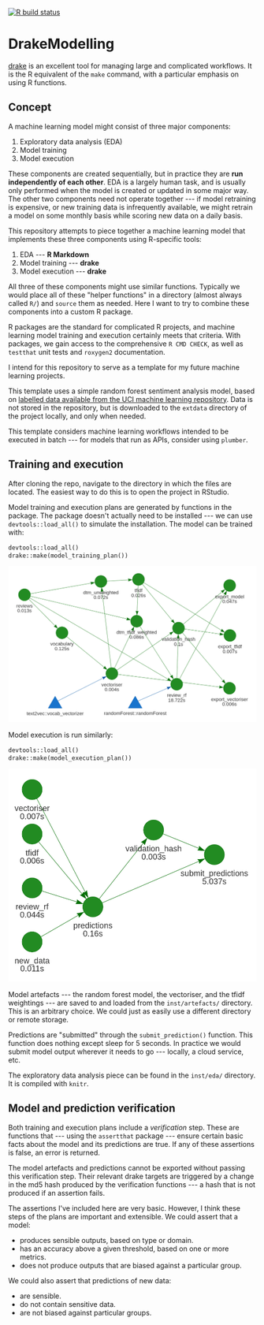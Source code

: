 <!-- badges: start -->
[![R build status](https://github.com/mdneuzerling/DrakeModelling/workflows/R-CMD-check/badge.svg)](https://github.com/mdneuzerling/DrakeModelling)
<!-- badges: end -->

# DrakeModelling

[drake](https://github.com/ropensci/drake) is an excellent tool for managing large and complicated workflows. It is the R equivalent of the `make` command, with a particular emphasis on using R functions.

## Concept

A machine learning model might consist of three major components:

1) Exploratory data analysis (EDA)
2) Model training
3) Model execution

These components are created sequentially, but in practice they are **run independently of each other**. EDA is a largely human task, and is usually only performed when the model is created or updated in some major way. The other two components need not operate together --- if model retraining is expensive, or new training data is infrequently available, we might retrain a model on some monthly basis while scoring new data on a daily basis.

This repository attempts to piece together a machine learning model that implements these three components using R-specific tools:

1) EDA --- **R Markdown**
2) Model training --- **drake**
3) Model execution --- **drake**

All three of these components might use similar functions. Typically we would place all of these "helper functions" in a directory (almost always called `R/`) and `source` them as needed. Here I want to try to combine these components into a custom R package.

R packages are the standard for complicated R projects, and machine learning model training and execution certainly meets that criteria. With packages, we gain access to the comprehensive `R CMD CHECK`, as well as `testthat` unit tests and `roxygen2` documentation.

I intend for this repository to serve as a template for my future machine learning projects.

This template uses a simple random forest sentiment analysis model, based on [labelled data available from the UCI machine learning repository](https://archive.ics.uci.edu/ml/datasets/Sentiment+Labelled+Sentences). Data is not stored in the repository, but is downloaded to the `extdata` directory of the project locally, and only when needed.

This template considers machine learning workflows intended to be executed in batch --- for models that run as APIs, consider using `plumber`.

## Training and execution

After cloning the repo, navigate to the directory in which the files are located. The easiest way to do this is to open the project in RStudio.

Model training and execution plans are generated by functions in the package. The package doesn't actually need to be installed --- we can use `devtools::load_all()` to simulate the installation. The model can be trained with:

```
devtools::load_all()
drake::make(model_training_plan())
```

![](inst/img/drake-model-training-plan.png)

Model execution is run similarly:

```
devtools::load_all()
drake::make(model_execution_plan())
```

![](inst/img/drake-model-execution-plan.png)

Model artefacts --- the random forest model, the vectoriser, and the tfidf weightings --- are saved to and loaded from the `inst/artefacts/` directory. This is an arbitrary choice. We could just as easily use a different directory or remote storage.

Predictions are "submitted" through the `submit_prediction()` function. This function does nothing except sleep for 5 seconds. In practice we would submit model output wherever it needs to go --- locally, a cloud service, etc.

The exploratory data analysis piece can be found in the `inst/eda/` directory. It is compiled with `knitr`.

## Model and prediction verification

Both training and execution plans include a _verification_ step. These are functions that --- using the `assertthat` package --- ensure certain basic facts about the model and its predictions are true. If any of these assertions is false, an error is returned.

The model artefacts and predictions cannot be exported without passing this verification step. Their relevant drake targets are triggered by a change in the md5 hash produced by the verification functions --- a hash that is not produced if an assertion fails.

The assertions I've included here are very basic. However, I think these steps of the plans are important and extensible. We could assert that a model:

* produces sensible outputs, based on type or domain.
* has an accuracy above a given threshold, based on one or more metrics.
* does not produce outputs that are biased against a particular group.

We could also assert that predictions of new data:

* are sensible.
* do not contain sensitive data.
* are not biased against particular groups.

